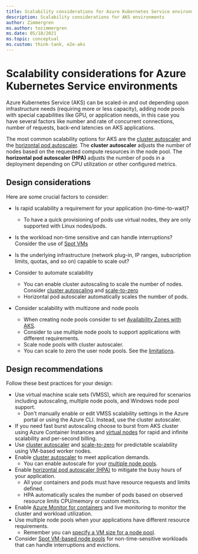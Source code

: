 ```yaml
---
title: Scalability considerations for Azure Kubernetes Service environments
description: Scalability considerations for AKS environments
author: Zimmergren
ms.author: tozimmergren
ms.date: 05/18/2021
ms.topic: conceptual
ms.custom: think-tank, e2e-aks
---
```


# Scalability considerations for Azure Kubernetes Service environments

Azure Kubernetes Service (AKS) can be scaled-in and out depending upon infrastructure needs (requiring more or less capacity), adding node pools with special capabilities like GPU, or application needs, in this case you have several factors like number and rate of concurrent connections, number of requests, back-end latencies on AKS applications.

The most common scalability options for AKS are the [cluster autoscaler](/azure/aks/cluster-autoscaler) and the [horizontal pod autoscaler](/azure/aks/cluster-autoscaler#configure-the-horizontal-pod-autoscaler). The **cluster autoscaler** adjusts the number of nodes based on the requested compute resources in the node pool. The **horizontal pod autoscaler (HPA)** adjusts the number of pods in a deployment depending on CPU utilization or other configured metrics.

## Design considerations

Here are some crucial factors to consider:

- Is rapid scalability a requirement for your application (no-time-to-wait)?
  - To have a quick provisioning of pods use virtual nodes, they are only supported with Linux nodes/pods.
- Is the workload non-time sensitive and can handle interruptions? Consider the use of [Spot VMs](/azure/aks/spot-node-pool)
- Is the underlying infrastructure (network plug-in, IP ranges, subscription limits, quotas, and so on) capable to scale out?
- Consider to automate scalability

  - You can enable cluster autoscaling to scale the number of nodes. Consider [cluster autoscaling](/azure/aks/cluster-autoscaler) and [scale-to-zero](/azure/aks/scale-cluster#scale-user-node-pools-to-0)
  - Horizontal pod autoscaler automatically scales the number of pods.
- Consider scalability with multizone and node pools
  - When creating node pools consider to set [Availability Zones with AKS](/azure/aks/availability-zones).
  - Consider to use multiple node pools to support applications with different requirements.
  - Scale node pools with cluster autoscaler.
  - You can scale to zero the user node pools. See the [limitations](/azure/aks/use-multiple-node-pools#limitations).

## Design recommendations

Follow these best practices for your design:

- Use virtual machine scale sets (VMSS), which are required for scenarios including autoscaling, multiple node pools, and Windows node pool support.
  - Don't manually enable or edit VMSS scalability settings in the Azure portal or using the Azure CLI.  Instead, use the cluster autoscaler.
- If you need fast burst autoscaling choose to burst from AKS cluster using Azure Container Instances and [virtual nodes](/azure/aks/virtual-nodes-portal) for rapid and infinite scalability and per-second billing.
- Use [cluster autoscaler](/azure/aks/cluster-autoscaler) and [scale-to-zero](/azure/aks/scale-cluster#scale-user-node-pools-to-0) for predictable scalability using VM-based worker nodes.
- Enable [cluster autoscaler](/azure/aks/cluster-autoscaler) to meet application demands.
  - You can enable autoscale for your [multiple node pools](/azure/aks/cluster-autoscaler#use-the-cluster-autoscaler-with-multiple-node-pools-enabled).
- Enable [horizontal pod autoscaler (HPA)](/azure/aks/concepts-scale#horizontal-pod-autoscaler) to mitigate the busy hours of your application.
  - All your containers and pods must have resource requests and limits defined.
  - HPA automatically scales the number of pods based on observed resource limits CPU/memory or custom metrics.
- Enable [Azure Monitor for containers](/azure/azure-monitor/containers/container-insights-overview) and live monitoring to monitor the cluster and workload utilization.
- Use multiple node pools when your applications have different resource requirements.
  - Remember you can [specify a VM size for a node pool](/azure/aks/use-multiple-node-pools#specify-a-vm-size-for-a-node-pool).
- Consider [Spot VM-based node pools](/azure/aks/spot-node-pool) for non-time-sensitive workloads that can handle interruptions and evictions.
